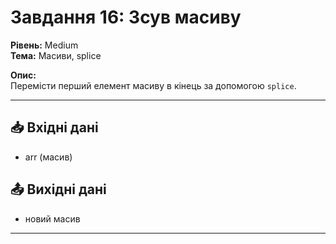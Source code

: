 # Завдання 16: Зсув масиву
**Рівень:** Medium  
**Тема:** Масиви, splice  

**Опис:**  
Перемісти перший елемент масиву в кінець за допомогою `splice`.  

---
## 📥 Вхідні дані
- arr (масив)

## 📤 Вихідні дані
- новий масив

---